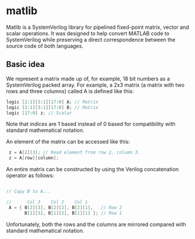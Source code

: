 # matlib

Matlib is a SystemVerilog library for pipelined fixed-point matrix, vector
and scalar operations.  It was designed to help convert MATLAB code to
SystemVerilog while preserving a direct correspondence between the source
code of both languages. 

## Basic idea

We represent a matrix made up of, for example, 18 bit numbers as a
SystemVerilog packed array.  For example, a 2x3 matrix (a matrix with two
rows and three columns) called A is defined like this:

~~~verilog
logic [2:1][3:1][17:0] A; // Matrix
logic [2:1][3:1][17:0] B; // Matrix
logic [17:0] z; // Scalar
~~~

Note that indices are 1 based instead of 0 based for compatibility with
standard mathematical notation.

An element of the matrix can be accessed like this:

~~~verilog
 z = A[2][3]; // Read element from row 2, column 3.
 z = A[row][column];
~~~

An entire matrix can be constructed by using the Verilog concatenation
operator as follows:

~~~verilog

// Copy B to A...

//      Col 3    Col 2    Col 1
 A = { B[2][3], B[2][2], B[2][1],   // Row 2
       B[1][3], B[1][2], B[1][1] }; // Row 1
~~~

Unfortunately, both the rows and the columns are mirrored compared with
standard mathematical notation.
